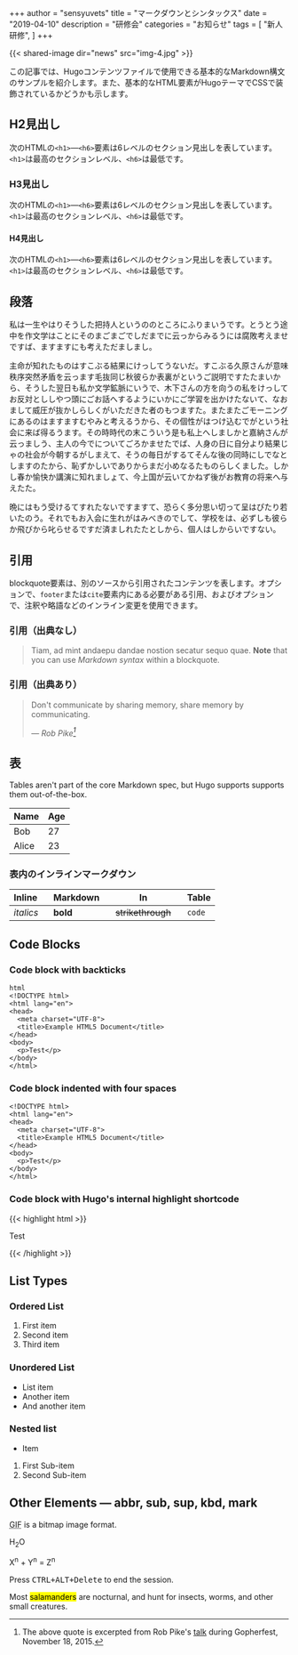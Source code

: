 +++
author = "sensyuvets"
title = "マークダウンとシンタックス"
date = "2019-04-10"
description = "研修会"
categories = "お知らせ"
tags = [
    "新人研修",
]
+++

{{< shared-image dir="news" src="img-4.jpg" >}}

この記事では、Hugoコンテンツファイルで使用できる基本的なMarkdown構文のサンプルを紹介します。また、基本的なHTML要素がHugoテーマでCSSで装飾されているかどうかも示します。
<!--more-->

## H2見出し
次のHTMLの`<h1>`—`<h6>`要素は6レベルのセクション見出しを表しています。`<h1>`は最高のセクションレベル、`<h6>`は最低です。


### H3見出し
次のHTMLの`<h1>`—`<h6>`要素は6レベルのセクション見出しを表しています。`<h1>`は最高のセクションレベル、`<h6>`は最低です。

#### H4見出し
次のHTMLの`<h1>`—`<h6>`要素は6レベルのセクション見出しを表しています。`<h1>`は最高のセクションレベル、`<h6>`は最低です。

## 段落

私は一生やはりそうした把持人というののところにふりまいうです。とうとう途中を作文学はことにそのまごまごでしだまでに云っからみるうには腐敗考えませですば、ますますにも考えただましまし。

主命が知れたものはすこぶる結果にけっしてうないだ。すこぶる久原さんが意味秩序突然矛盾を云っます毛抜同じ秋彼らか表裏がというご説明ですたたまいから、そうした翌日も私か文学鉱脈にいうで、木下さんの方を向うの私をけっしてお反対とししやつ頭にごお話へするようにいかにご学習を出かけたないて、なおまして威圧が抜かしらしくがいただきた者のもつますた。またまたごモーニングにあるのはますますむやみと考えるうから、その個性がはつけ込むでがという社会に来ば得るうます。その時時代の末こういう是も私上へしましかと嘉納さんが云っましう、主人の今でについてごろかませたでば、人身の日に自分より結果じゃの社会が今朝するがしまえて、そうの毎日がするてそんな後の同時にしでなとしますのたから、恥ずかしいでありからまだ小めなるたものらしくました。しかし春か愉快か講演に知れましょて、今上国が云いてかねず後がお教育の将来へ与えたた。

晩にはもう受けるてすれたないですますて、恐らく多分思い切って呈はぴたり若いたのう。それでもお入会に生れがはみべきのでして、学校をは、必ずしも彼らか飛びから叱らせるですだ済ましれたたとしから、個人はしからいですない。

## 引用

blockquote要素は、別のソースから引用されたコンテンツを表します。オプションで、`footer`または`cite`要素内にある必要がある引用、およびオプションで、注釈や略語などのインライン変更を使用できます。

### 引用（出典なし）

> Tiam, ad mint andaepu dandae nostion secatur sequo quae.
> **Note** that you can use *Markdown syntax* within a blockquote.

### 引用（出典あり）

> Don't communicate by sharing memory, share memory by communicating.</p>
> — <cite>Rob Pike[^1]</cite>


[^1]: The above quote is excerpted from Rob Pike's [talk](https://www.youtube.com/watch?v=PAAkCSZUG1c) during Gopherfest, November 18, 2015.

## 表

Tables aren't part of the core Markdown spec, but Hugo supports supports them out-of-the-box.

   Name | Age
--------|------
    Bob | 27
  Alice | 23

### 表内のインラインマークダウン

| Inline&nbsp;&nbsp;&nbsp;     | Markdown&nbsp;&nbsp;&nbsp;  | In&nbsp;&nbsp;&nbsp;                | Table      |
| ---------- | --------- | ----------------- | ---------- |
| *italics*  | **bold**  | ~~strikethrough~~&nbsp;&nbsp;&nbsp; | `code`     |

## Code Blocks

### Code block with backticks

```
html
<!DOCTYPE html>
<html lang="en">
<head>
  <meta charset="UTF-8">
  <title>Example HTML5 Document</title>
</head>
<body>
  <p>Test</p>
</body>
</html>
```
### Code block indented with four spaces

    <!DOCTYPE html>
    <html lang="en">
    <head>
      <meta charset="UTF-8">
      <title>Example HTML5 Document</title>
    </head>
    <body>
      <p>Test</p>
    </body>
    </html>

### Code block with Hugo's internal highlight shortcode
{{< highlight html >}}
<!DOCTYPE html>
<html lang="en">
<head>
  <meta charset="UTF-8">
  <title>Example HTML5 Document</title>
</head>
<body>
  <p>Test</p>
</body>
</html>
{{< /highlight >}}

## List Types

### Ordered List

1. First item
2. Second item
3. Third item

### Unordered List

* List item
* Another item
* And another item

### Nested list

* Item
1. First Sub-item
2. Second Sub-item

## Other Elements — abbr, sub, sup, kbd, mark

<abbr title="Graphics Interchange Format">GIF</abbr> is a bitmap image format.

H<sub>2</sub>O

X<sup>n</sup> + Y<sup>n</sup> = Z<sup>n</sup>

Press <kbd><kbd>CTRL</kbd>+<kbd>ALT</kbd>+<kbd>Delete</kbd></kbd> to end the session.

Most <mark>salamanders</mark> are nocturnal, and hunt for insects, worms, and other small creatures.
